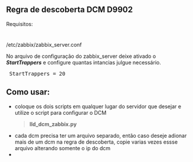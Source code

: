 ## Regra de descoberta DCM D9902

Requisitos:
#
 /etc/zabbix/zabbix_server.conf
  
No arquivo de configuração do zabbix_server deixe ativado o ***StartTrappers*** e configure quantas intancias julgue necessário.
<pre> StartTrappers = 20 </pre>

## Como usar:

- coloque os dois scripts em qualquer lugar do  servidor que desejar e utilize o script para configurar o DCM <blockquote>**lld_dcm_zabbix.py**</blockquote>
- cada dcm precisa ter um arquivo separado, então caso deseje adionar mais de um dcm na regra de descoberta, copie varias vezes essse arquivo alterando somente o ip do dcm
- 

